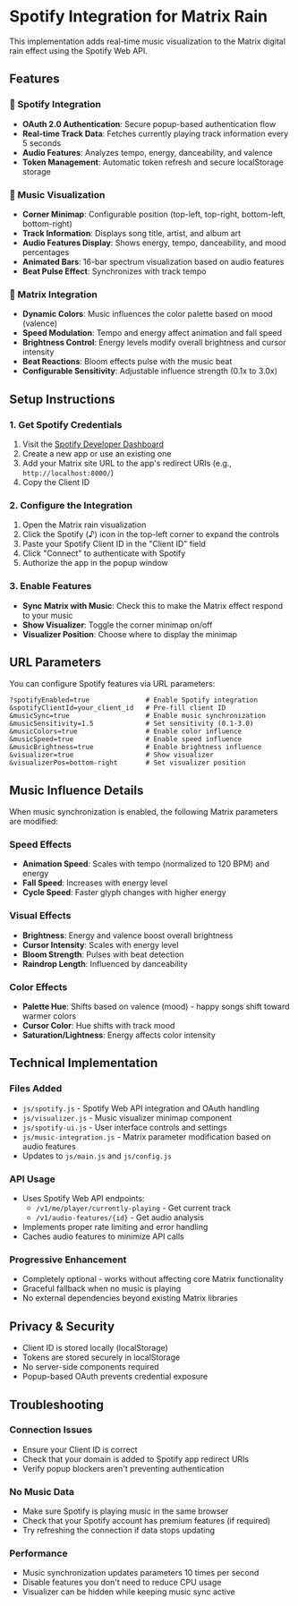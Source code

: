 # Spotify Integration for Matrix Rain

This implementation adds real-time music visualization to the Matrix digital rain effect using the Spotify Web API.

## Features

### 🎵 Spotify Integration

- **OAuth 2.0 Authentication**: Secure popup-based authentication flow
- **Real-time Track Data**: Fetches currently playing track information every 5 seconds
- **Audio Features**: Analyzes tempo, energy, danceability, and valence
- **Token Management**: Automatic token refresh and secure localStorage storage

### 🎨 Music Visualization

- **Corner Minimap**: Configurable position (top-left, top-right, bottom-left, bottom-right)
- **Track Information**: Displays song title, artist, and album art
- **Audio Features Display**: Shows energy, tempo, danceability, and mood percentages
- **Animated Bars**: 16-bar spectrum visualization based on audio features
- **Beat Pulse Effect**: Synchronizes with track tempo

### 🌈 Matrix Integration

- **Dynamic Colors**: Music influences the color palette based on mood (valence)
- **Speed Modulation**: Tempo and energy affect animation and fall speed
- **Brightness Control**: Energy levels modify overall brightness and cursor intensity
- **Beat Reactions**: Bloom effects pulse with the music beat
- **Configurable Sensitivity**: Adjustable influence strength (0.1x to 3.0x)

## Setup Instructions

### 1. Get Spotify Credentials

1. Visit the [Spotify Developer Dashboard](https://developer.spotify.com/dashboard)
2. Create a new app or use an existing one
3. Add your Matrix site URL to the app's redirect URIs (e.g., `http://localhost:8000/`)
4. Copy the Client ID

### 2. Configure the Integration

1. Open the Matrix rain visualization
2. Click the Spotify (♪) icon in the top-left corner to expand the controls
3. Paste your Spotify Client ID in the "Client ID" field
4. Click "Connect" to authenticate with Spotify
5. Authorize the app in the popup window

### 3. Enable Features

- **Sync Matrix with Music**: Check this to make the Matrix effect respond to your music
- **Show Visualizer**: Toggle the corner minimap on/off
- **Visualizer Position**: Choose where to display the minimap

## URL Parameters

You can configure Spotify features via URL parameters:

```
?spotifyEnabled=true              # Enable Spotify integration
&spotifyClientId=your_client_id   # Pre-fill client ID
&musicSync=true                   # Enable music synchronization
&musicSensitivity=1.5             # Set sensitivity (0.1-3.0)
&musicColors=true                 # Enable color influence
&musicSpeed=true                  # Enable speed influence
&musicBrightness=true             # Enable brightness influence
&visualizer=true                  # Show visualizer
&visualizerPos=bottom-right       # Set visualizer position
```

## Music Influence Details

When music synchronization is enabled, the following Matrix parameters are modified:

### Speed Effects

- **Animation Speed**: Scales with tempo (normalized to 120 BPM) and energy
- **Fall Speed**: Increases with energy level
- **Cycle Speed**: Faster glyph changes with higher energy

### Visual Effects

- **Brightness**: Energy and valence boost overall brightness
- **Cursor Intensity**: Scales with energy level
- **Bloom Strength**: Pulses with beat detection
- **Raindrop Length**: Influenced by danceability

### Color Effects

- **Palette Hue**: Shifts based on valence (mood) - happy songs shift toward warmer colors
- **Cursor Color**: Hue shifts with track mood
- **Saturation/Lightness**: Energy affects color intensity

## Technical Implementation

### Files Added

- `js/spotify.js` - Spotify Web API integration and OAuth handling
- `js/visualizer.js` - Music visualizer minimap component
- `js/spotify-ui.js` - User interface controls and settings
- `js/music-integration.js` - Matrix parameter modification based on audio features
- Updates to `js/main.js` and `js/config.js`

### API Usage

- Uses Spotify Web API endpoints:
  - `/v1/me/player/currently-playing` - Get current track
  - `/v1/audio-features/{id}` - Get audio analysis
- Implements proper rate limiting and error handling
- Caches audio features to minimize API calls

### Progressive Enhancement

- Completely optional - works without affecting core Matrix functionality
- Graceful fallback when no music is playing
- No external dependencies beyond existing Matrix libraries

## Privacy & Security

- Client ID is stored locally (localStorage)
- Tokens are stored securely in localStorage
- No server-side components required
- Popup-based OAuth prevents credential exposure

## Troubleshooting

### Connection Issues

- Ensure your Client ID is correct
- Check that your domain is added to Spotify app redirect URIs
- Verify popup blockers aren't preventing authentication

### No Music Data

- Make sure Spotify is playing music in the same browser
- Check that your Spotify account has premium features (if required)
- Try refreshing the connection if data stops updating

### Performance

- Music synchronization updates parameters 10 times per second
- Disable features you don't need to reduce CPU usage
- Visualizer can be hidden while keeping music sync active
